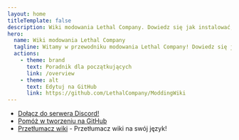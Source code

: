 ```yaml
---
layout: home
titleTemplate: false
description: Wiki modowania Lethal Company. Dowiedz się jak instalować, tworzyć i zarządzać modami do Lethal Company!
hero:
  name: Wiki modowania Lethal Company
  tagline: Witamy w przewodniku modowania Lethal Company! Dowiedz się jak instalować, tworzyć i zarządzać modami do Lethal Company!
  actions:
    - theme: brand
      text: Poradnik dla początkujących
      link: /overview
    - theme: alt
      text: Edytuj na GitHub
      link: https://github.com/LethalCompany/ModdingWiki
---
```


<script setup lang="ts">
  import Home from './.vitepress/components/Home.vue'
  import HomeGroup from './.vitepress/components/HomeGroup.vue'
  import HomeItem from './.vitepress/components/HomeItem.vue'
  import HomeLinks from './.vitepress/components/HomeLinks.vue'
</script>

<Home>
  <HomeGroup title="Installing Mods">
    <HomeItem name="Beginner's Guide" href="./overview" />
    <HomeItem name="Using r2modman" href="./installation/installing-r2modman" />
    <HomeItem name="Sharing r2modman Profiles" href="./installation/syncing-mods" />
    <HomeItem name="Configuring Mods" href="./installation/configuration" /></HomeGroup>

  <HomeGroup title="Creating Mods">
    <HomeItem name="Developer's Guide" href="./dev/overview" />
    <HomeItem name="Initial Modding Setup" href="./dev/initial-setup" />
    <HomeItem name="Modding APIs Overview" href="./dev/apis/overview" />
    <HomeItem name="Publishing Your Mod" href="./dev/publishing-your-mod" /></HomeGroup>

  <HomeGroup title="Other Resources">
    <HomeItem name="Frequently Asked Questions" href="./extras/faq" />
    <HomeItem name="Contributing Translations" href="./contribute/translating-the-wiki" />
    <HomeItem name="Contributing Articles" href="./contribute/writing-articles" />
    <HomeItem name="About" href="./extras/about" /></HomeGroup>


<HomeLinks>

- [Dołącz do serwera Discord!](https://discord.gg/nYcQFEpXfU)
- [Pomóż w tworzeniu na GitHub](https://github.com/LethalCompany/ModdingWiki)
- [Przetłumacz wiki](./contribute/translating-the-wiki.html) - Przetłumacz wiki na swój język!

</HomeLinks>
